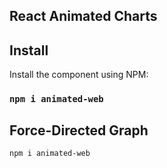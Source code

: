 ## React Animated Charts

## Install

Install the component using NPM:

### `npm i animated-web`

## Force-Directed Graph

`npm i animated-web`
